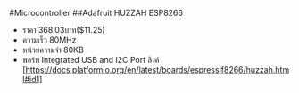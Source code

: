 #Microcontroller
##Adafruit HUZZAH ESP8266
- ราคา 368.03บาท($11.25)
- ความเร็ว 80MHz
- หน่วยความจำ 80KB
- พอร์ท Integrated USB and I2C Port
ลิงค์ [https://docs.platformio.org/en/latest/boards/espressif8266/huzzah.html#id1]
